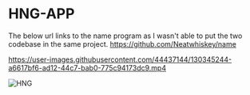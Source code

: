 # HNG-APP

The below url links to the name program as I wasn't able to put the two codebase in the same project.
https://github.com/Neatwhiskey/name




https://user-images.githubusercontent.com/44437144/130345244-a6617bf6-ad12-44c7-bab0-775c94173dc9.mp4



![HNG](https://user-images.githubusercontent.com/44437144/129867111-0e309683-f913-4657-954b-43db7ff37985.png)
